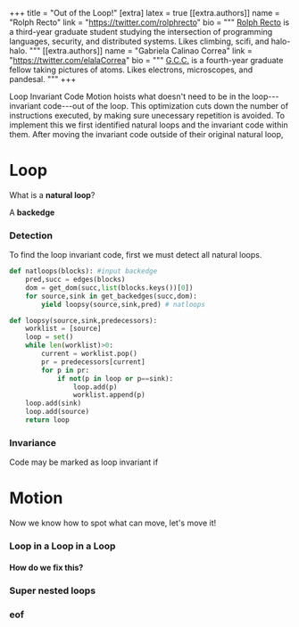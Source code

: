 +++
title = "Out of the Loop!"
[extra]
latex = true
[[extra.authors]]
name = "Rolph Recto"
link = "https://twitter.com/rolphrecto"
bio = """
[Rolph Recto](https://twitter.com/rolphrecto) is a third-year graduate student studying
the intersection of programming languages, security, and distributed systems. Likes climbing, scifi, and halo-halo.
"""
[[extra.authors]]
name = "Gabriela Calinao Correa"
link = "https://twitter.com/elalaCorrea"
bio = """
[G.C.C.](https://twitter.com/elalaCorrea) is a fourth-year graduate fellow taking pictures of atoms. Likes electrons, microscopes, and pandesal. 
"""
+++

Loop Invariant Code Motion hoists what doesn't need to be in the loop---invariant code---out of the loop. This optimization cuts down the number of instructions executed, by making sure unecessary repetition is avoided. To implement this we first identified natural loops and the invariant code within them. After moving the invariant code outside of their original natural loop, 


# Loop


What is a **natural loop**?


A **backedge**

### Detection

To find the loop invariant code, first we must detect all natural loops.

```python
def natloops(blocks): #input backedge
    pred,succ = edges(blocks)
    dom = get_dom(succ,list(blocks.keys())[0])
    for source,sink in get_backedges(succ,dom):
        yield loopsy(source,sink,pred) # natloops

def loopsy(source,sink,predecessors):
    worklist = [source]
    loop = set()
    while len(worklist)>0:
        current = worklist.pop()
        pr = predecessors[current]
        for p in pr:
            if not(p in loop or p==sink):
                loop.add(p)
                worklist.append(p)
    loop.add(sink)
    loop.add(source)
    return loop
```

### Invariance
Code may be marked as loop invariant if

# Motion

Now we know how to spot what can move, let's move it!

### Loop in a Loop in a Loop

#### How do we fix this?

### Super nested loops

### eof
